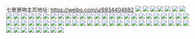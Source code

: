 七崽崽呐主页地址: https://weibo.com/u/6934404682 
![](https://wx4.sinaimg.cn/mw2000/007zi3qOly1h9k2jjrvkoj32bs33p4qs.jpg) 
![](https://wx4.sinaimg.cn/mw2000/007zi3qOly1h9k2ix0dd6j32c03407wk.jpg) 
![](https://wx4.sinaimg.cn/mw2000/007zi3qOly1h9k2jacfblj32c0340hdw.jpg) 
![](https://wx4.sinaimg.cn/mw2000/007zi3qOly1h9k2jf12tpj32c0377x6r.jpg) 
![](https://wx4.sinaimg.cn/mw2000/007zi3qOly1h9h3s5xtizj32402tce83.jpg) 
![](https://wx4.sinaimg.cn/mw2000/007zi3qOly1h9h3safk1mj32402tcu0z.jpg) 
![](https://wx4.sinaimg.cn/mw2000/007zi3qOly1h9h3s898cnj32402tchdv.jpg) 
![](https://wx4.sinaimg.cn/mw2000/007zi3qOly1h9h3s3sezpj32402tchdv.jpg) 
![](https://wx4.sinaimg.cn/mw2000/007zi3qOly1h9h3sd4c0qj32c0340b2d.jpg) 
![](https://wx4.sinaimg.cn/mw2000/007zi3qOly1h94vkxjzvwj315v1qs4f0.jpg) 
![](https://wx4.sinaimg.cn/mw2000/007zi3qOly1h94vl1ol2kj320n30yb2a.jpg) 
![](https://wx4.sinaimg.cn/mw2000/007zi3qOly1h94vkvzvdlj31mv2gbe81.jpg) 
![](https://wx4.sinaimg.cn/mw2000/007zi3qOly1h8wesat0zrj32oi1scx6p.jpg) 
![](https://wx4.sinaimg.cn/mw2000/007zi3qOly1h8u5kwidvuj31u32r0u0y.jpg) 
![](https://wx4.sinaimg.cn/mw2000/007zi3qOly1h8u5ktwic7j31qb2lh4qq.jpg) 
![](https://wx4.sinaimg.cn/mw2000/007zi3qOly1h8u5kyey33j31wy2vghdv.jpg) 
![](https://wx4.sinaimg.cn/mw2000/007zi3qOly1h8u5l090m1j322o340npf.jpg) 
![](https://wx4.sinaimg.cn/mw2000/007zi3qOgy1h8m3xnprj8j324836cb2a.jpg) 
![](https://wx4.sinaimg.cn/mw2000/007zi3qOly1h89g1h97fgj32c03404qr.jpg) 
![](https://wx4.sinaimg.cn/mw2000/007zi3qOgy1h84idiamv3j324836cu0x.jpg) 
![](https://wx4.sinaimg.cn/mw2000/007zi3qOgy1h84ids07w6j336c2484qq.jpg) 
![](https://wx4.sinaimg.cn/mw2000/007zi3qOgy1h84idnogsxj336b246hdu.jpg) 
![](https://wx4.sinaimg.cn/mw2000/007zi3qOgy1h84ie4uinsj336c248e82.jpg) 
![](https://wx4.sinaimg.cn/mw2000/007zi3qOly1h82dz5qovzj31yh2ly4qq.jpg) 
![](https://wx4.sinaimg.cn/mw2000/007zi3qOly1h7v903f16jj32c0340kjo.jpg) 
![](https://wx4.sinaimg.cn/mw2000/007zi3qOly1h7v9059s6yj32a431hhdv.jpg) 
![](https://wx4.sinaimg.cn/mw2000/007zi3qOly1h7v908cy3tj32c03401l1.jpg) 
![](https://wx4.sinaimg.cn/mw2000/007zi3qOly1h7v9099lpzj32c02c0e82.jpg) 
![](https://wx4.sinaimg.cn/mw2000/007zi3qOly1h7v90apv7cj32222qrkjm.jpg) 
![](https://wx4.sinaimg.cn/mw2000/007zi3qOly1h7v8zzuhflj32c02c01ky.jpg) 
![](https://wx4.sinaimg.cn/mw2000/007zi3qOly1h7rw7n17q7j32c0340b2c.jpg) 
![](https://wx4.sinaimg.cn/mw2000/007zi3qOly1h731mxkad8j32c02c07d6.jpg) 
![](https://wx4.sinaimg.cn/mw2000/007zi3qOly1h731myr0l7j32c02c0qv5.jpg) 
![](https://wx4.sinaimg.cn/mw2000/007zi3qOly1h6tfabyhs2j327m2z3ncv.jpg) 
![](https://wx4.sinaimg.cn/mw2000/007zi3qOly1h68idiv21vj331s22s4hb.jpg) 
![](https://wx4.sinaimg.cn/mw2000/007zi3qOly1h5z1y3fdioj32c0340e82.jpg) 
![](https://wx4.sinaimg.cn/mw2000/007zi3qOly1h5z1xt7a14j32c03407wl.jpg) 
![](https://wx4.sinaimg.cn/mw2000/007zi3qOly1h5kfr2wd9fj336c24ab2b.jpg) 
![](https://wx4.sinaimg.cn/mw2000/007zi3qOly1h5kfr12rjpj336c24au0z.jpg) 
![](https://wx4.sinaimg.cn/mw2000/007zi3qOly1h5kfr4uuv1j324a36cx6r.jpg) 
![](https://wx4.sinaimg.cn/mw2000/007zi3qOly1h5kfr6pphmj324a36ce82.jpg) 
![](https://wx4.sinaimg.cn/mw2000/007zi3qOly1h5kfrg9l2zj336c24akjo.jpg) 
![](https://wx4.sinaimg.cn/mw2000/007zi3qOly1h5kfrb3gy3j324a36c4qs.jpg) 
![](https://wx4.sinaimg.cn/mw2000/007zi3qOgy1h5i2ho0xwjj32c0340e84.jpg) 
![](https://wx4.sinaimg.cn/mw2000/007zi3qOgy1h5i2i0en9yj32c02c0qv6.jpg) 
![](https://wx4.sinaimg.cn/mw2000/007zi3qOgy1h5i2h1nh95j32c034bkjo.jpg) 
![](https://wx4.sinaimg.cn/mw2000/007zi3qOgy1h5i2hwdei4j32c0341npf.jpg) 
![](https://wx4.sinaimg.cn/mw2000/007zi3qOgy1h5enf2qn33j32c0340u0y.jpg) 
![](https://wx4.sinaimg.cn/mw2000/007zi3qOgy1h5eneys2v5j32c0340x6r.jpg) 
![](https://wx4.sinaimg.cn/mw2000/007zi3qOgy1h5enf7nd4lj32c0340hdv.jpg) 
![](https://wx4.sinaimg.cn/mw2000/007zi3qOly1h4drw2a9xfj31r0340e82.jpg) 
![](https://wx4.sinaimg.cn/mw2000/007zi3qOly1h4drw6fivwj31r03404qq.jpg) 
![](https://wx4.sinaimg.cn/mw2000/007zi3qOly1h4drw3c788j31r0340npe.jpg) 
![](https://wx4.sinaimg.cn/mw2000/007zi3qOly1h4drw187sjj31r0340x6p.jpg) 
![](https://wx4.sinaimg.cn/mw2000/007zi3qOly1h4drw4b16yj31r03407wi.jpg) 
![](https://wx4.sinaimg.cn/mw2000/007zi3qOly1h4drw5fx10j31r0340npd.jpg) 
![](https://wx4.sinaimg.cn/mw2000/007zi3qOly1h3q6qu4dp6j32c0340e85.jpg) 
![](https://wx4.sinaimg.cn/mw2000/007zi3qOly1h3q6qxfydbj328n2zhe85.jpg) 
![](https://wx4.sinaimg.cn/mw2000/007zi3qOly1h3q6qrdcd9j32c0340x6s.jpg) 
![](https://wx4.sinaimg.cn/mw2000/007zi3qOly1h3ekq35qgwj32c0340x6r.jpg) 
![](https://wx4.sinaimg.cn/mw2000/007zi3qOly1h3ekqagsbhj31o0280npe.jpg) 
![](https://wx4.sinaimg.cn/mw2000/007zi3qOly1h3ekq5gggxj32c0340e84.jpg) 
![](https://wx4.sinaimg.cn/mw2000/007zi3qOly1h3ekq7t8a7j32c0340hdw.jpg) 
![](https://wx4.sinaimg.cn/mw2000/007zi3qOly1h31kz35ydlj322o340b2c.jpg) 
![](https://wx4.sinaimg.cn/mw2000/007zi3qOly1h31kys0mv5j322o340qv7.jpg) 
